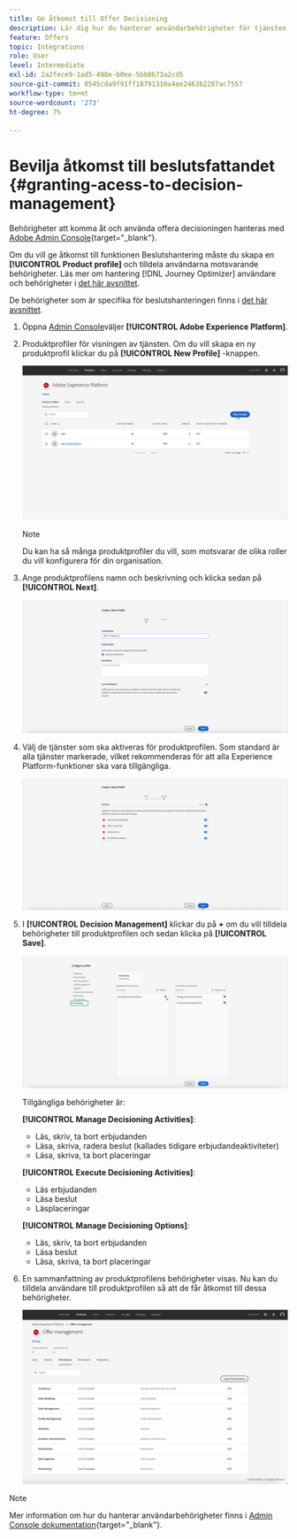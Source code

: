 ```yaml
---
title: Ge åtkomst till Offer Decisioning
description: Lär dig hur du hanterar användarbehörigheter för tjänsten Offer Decisioning via Adobe Admin Console
feature: Offers
topic: Integrations
role: User
level: Intermediate
exl-id: 2a2fece9-1ad5-498e-b0ee-5bb0b73a2cd5
source-git-commit: 0545cda9f91ff18791310a4ee2463b2287ac7557
workflow-type: tm+mt
source-wordcount: '273'
ht-degree: 7%

---
```


# Bevilja åtkomst till beslutsfattandet {#granting-acess-to-decision-management}

Behörigheter att komma åt och använda offera decisioningen hanteras med [Adobe Admin Console](https://helpx.adobe.com/enterprise/managing/user-guide.html){target=&quot;_blank&quot;}.

Om du vill ge åtkomst till funktionen Beslutshantering måste du skapa en **[!UICONTROL Product profile]** och tilldela användarna motsvarande behörigheter. Läs mer om hantering [!DNL Journey Optimizer] användare och behörigheter i [det här avsnittet](../../administration/permissions.md).

De behörigheter som är specifika för beslutshanteringen finns i [det här avsnittet](../../administration/high-low-permissions.md#manage-decisioning).

<!--If you are a [!DNL Journey Optimizer] user leveraging the **Decision Management** functionality, you need to have the [Decision management permissions](../../administration/high-low-permissions.md#decisions-permissions) enabled to acces all related capabilities. Learn more on managing [!DNL Journey Optimizer] users and permissions in [this section](../../administration/permissions.md).

If you are an [Adobe Experience Platform](https://experienceleague.adobe.com/docs/experience-platform/landing/home.html){target="_blank"} user leveraging the **Offer Decisioning** application service, follow the steps [below](#granting-acess-to-offer-decisioning) to grant access to [!DNL Offer Decisioning].

Grant access to Offer Decisioning

The steps below only apply to **Experience Platform users** leveraging the [!DNL Offer Decisioning] service.-->

1. Öppna [Admin Console](https://helpx.adobe.com/enterprise/managing/user-guide.html)väljer **[!UICONTROL Adobe Experience Platform]**.

   <!--![](../../assets/offers_admin_console.png)-->

1. Produktprofiler för visningen av tjänsten. Om du vill skapa en ny produktprofil klickar du på **[!UICONTROL New Profile]** -knappen.

   ![](../../assets/offers_rights_productprofile.png)

   >[!NOTE]
   >
   >Du kan ha så många produktprofiler du vill, som motsvarar de olika roller du vill konfigurera för din organisation.

1. Ange produktprofilens namn och beskrivning och klicka sedan på **[!UICONTROL Next]**.

   ![](../../assets/create-product-profile.png)

   <!--To access the product profile’s permissions, select the **[!UICONTROL Permissions]** line.-->

1. Välj de tjänster som ska aktiveras för produktprofilen. Som standard är alla tjänster markerade, vilket rekommenderas för att alla Experience Platform-funktioner ska vara tillgängliga.

   ![](../../assets/enable-services.png)

1. I **[!UICONTROL Decision Management]** klickar du på **+** om du vill tilldela behörigheter till produktprofilen och sedan klicka på **[!UICONTROL Save]**.

   ![](../../assets/configure-profile.png)

   Tillgängliga behörigheter är:

   **[!UICONTROL Manage Decisioning Activities]**:

   * Läs, skriv, ta bort erbjudanden
   * Läsa, skriva, radera beslut (kallades tidigare erbjudandeaktiviteter)
   * Läsa, skriva, ta bort placeringar

   **[!UICONTROL Execute Decisioning Activities]**:

   * Läs erbjudanden
   * Läsa beslut
   * Läsplaceringar

   **[!UICONTROL Manage Decisioning Options]**:

   * Läs, skriv, ta bort erbjudanden
   * Läsa beslut
   * Läsa, skriva, ta bort placeringar



1. En sammanfattning av produktprofilens behörigheter visas. Nu kan du tilldela användare till produktprofilen så att de får åtkomst till dessa behörigheter.

   ![](../../assets/product-profile-created.png)

>[!NOTE]
>
>Mer information om hur du hanterar användarbehörigheter finns i [Admin Console dokumentation](https://helpx.adobe.com/enterprise/managing/user-guide.html){target=&quot;_blank&quot;}.

